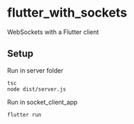 # flutter_with_sockets
WebSockets with a Flutter client

## Setup
Run in server folder
```console
tsc
node dist/server.js
```
Run in socket_client_app
```console
flutter run
```
